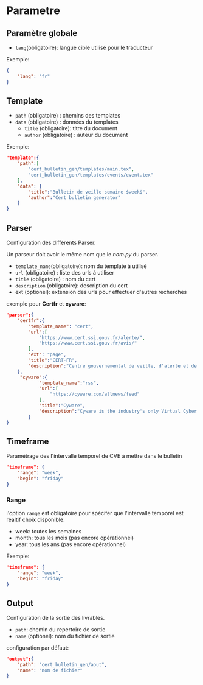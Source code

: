 # Parametre

## Paramètre globale

- `lang`(obligatoire): langue cible utilisé pour le traducteur

Exemple:
```json
{
    "lang": "fr"
}
```

## Template

- `path` (obligatoire) :  chemins des templates
- `data` (obligatoire) : données du templates
    - `title` (obligatoire):  titre du document
    - `author` (obligatoire) : auteur du document

Exemple:
```json
"template":{
    "path":[ 
        "cert_bulletin_gen/templates/main.tex",
        "cert_bulletin_gen/templates/events/event.tex"
    ],
    "data": {
        "title":"Bulletin de veille semaine $week$",
        "author":"Cert bulletin generator"
    }
}
```

## Parser

Configuration des différents Parser.

Un parseur doit avoir le même nom que le *nom.py* du parser.

- `template_name`(obligatoire): nom du template à utilisé
- `url` (obligatoire) : liste des urls à utiliser
- `title` (obligatoire) : nom du cert
- `description`  (obligatoire): description du cert
- ext (optionel): extension des urls pour effectuer d'autres recherches

exemple pour **Certfr** et **cyware**:
```json
"parser":{
    "certfr":{
        "template_name": "cert",
        "url":[
            "https://www.cert.ssi.gouv.fr/alerte/",
            "https://www.cert.ssi.gouv.fr/avis/"
        ],
        "ext": "page",
        "title":"CERT-FR",
        "description":"Centre gouvernemental de veille, d'alerte et de réponse aux attaques informatiques"
    },
     "cyware":{
            "template_name":"rss",
            "url":[
                "https://cyware.com/allnews/feed"
            ],
            "title":"Cyware",
            "description":"Cyware is the industry's only Virtual Cyber Fusion platform provider, offering secure collaboration, threat intelligence sharing, and integrated solutions to seamlessly fuse intelligence across the cybersecurity ecosystem"
        }
}
```

## Timeframe

Paramétrage des l'intervalle temporel de CVE à mettre dans le bulletin
```json
"timeframe": {
    "range": "week",
    "begin": "friday"
}
```
### Range

l'option `range` est obligatoire pour spécifer que l'intervalle temporel est realtif
choix disponible:
- week: toutes les semaines
- month: tous les mois (pas encore opérationnel)
- year: tous les ans (pas encore opérationnel)

Exemple:
```json
"timeframe": {
    "range": "week",
    "begin": "friday"
}
```

## Output

Configuration de la sortie des livrables.

- `path`: chemin du repertoire de sortie
- `name` (optionel): nom du fichier de sortie

configuration par défaut:
```json
"output":{
    "path": "cert_bulletin_gen/aout",
    "name": "nom de fichier"
}
```